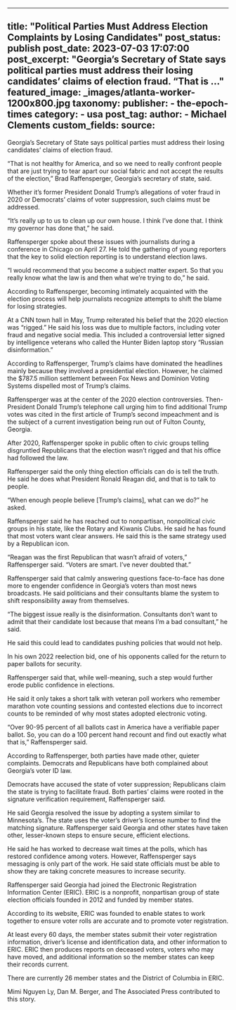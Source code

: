 
---
title: "Political Parties Must Address Election Complaints by Losing Candidates" 
post_status: publish
post_date: 2023-07-03 17:07:00 
post_excerpt: "Georgia’s Secretary of State says political parties must address their losing candidates’ claims of election fraud. “That is ..."
featured_image: _images/atlanta-worker-1200x800.jpg 
taxonomy:
    publisher:
        - the-epoch-times
    category:
        - usa 
    post_tag:
    author:
        - Michael Clements
custom_fields:
    source: 
---
Georgia’s Secretary of State says political parties must address their losing candidates’ claims of election fraud.

“That is not healthy for America, and so we need to really confront people that are just trying to tear apart our social fabric and not accept the results of the election,” Brad Raffensperger, Georgia’s secretary of state, said.

Whether it’s former President Donald Trump’s allegations of voter fraud in 2020 or Democrats’ claims of voter suppression, such claims must be addressed.

“It’s really up to us to clean up our own house. I think I’ve done that. I think my governor has done that,” he said.

Raffensperger spoke about these issues with journalists during a conference in Chicago on April 27. He told the gathering of young reporters that the key to solid election reporting is to understand election laws.

“I would recommend that you become a subject matter expert. So that you really know what the law is and then what we’re trying to do,” he said.

According to Raffensperger, becoming intimately acquainted with the election process will help journalists recognize attempts to shift the blame for losing strategies.

At a CNN town hall in May, Trump reiterated his belief that the 2020 election was “rigged.” He said his loss was due to multiple factors, including voter fraud and negative social media. This included a controversial letter signed by intelligence veterans who called the Hunter Biden laptop story “Russian disinformation.”

According to Raffensperger, Trump’s claims have dominated the headlines mainly because they involved a presidential election. However, he claimed the $787.5 million settlement between Fox News and Dominion Voting Systems dispelled most of Trump’s claims.

Raffensperger was at the center of the 2020 election controversies. Then-President Donald Trump’s telephone call urging him to find additional Trump votes was cited in the first article of Trump’s second impeachment and is the subject of a current investigation being run out of Fulton County, Georgia.

After 2020, Raffensperger spoke in public often to civic groups telling disgruntled Republicans that the election wasn’t rigged and that his office had followed the law.

Raffensperger said the only thing election officials can do is tell the truth. He said he does what President Ronald Reagan did, and that is to talk to people.

“When enough people believe [Trump’s claims], what can we do?” he asked.

Raffensperger said he has reached out to nonpartisan, nonpolitical civic groups in his state, like the Rotary and Kiwanis Clubs. He said he has found that most voters want clear answers. He said this is the same strategy used by a Republican icon.

“Reagan was the first Republican that wasn’t afraid of voters,” Raffensperger said. “Voters are smart. I’ve never doubted that.”

Raffensperger said that calmly answering questions face-to-face has done more to engender confidence in Georgia’s voters than most news broadcasts. He said politicians and their consultants blame the system to shift responsibility away from themselves.

“The biggest issue really is the disinformation. Consultants don’t want to admit that their candidate lost because that means I’m a bad consultant,” he said.

He said this could lead to candidates pushing policies that would not help.

In his own 2022 reelection bid, one of his opponents called for the return to paper ballots for security.

Raffensperger said that, while well-meaning, such a step would further erode public confidence in elections.

He said it only takes a short talk with veteran poll workers who remember marathon vote counting sessions and contested elections due to incorrect counts to be reminded of why most states adopted electronic voting.

“Over 90-95 percent of all ballots cast in America have a verifiable paper ballot. So, you can do a 100 percent hand recount and find out exactly what that is,” Raffensperger said.

According to Raffensperger, both parties have made other, quieter complaints. Democrats and Republicans have both complained about Georgia’s voter ID law.

Democrats have accused the state of voter suppression; Republicans claim the state is trying to facilitate fraud. Both parties’ claims were rooted in the signature verification requirement, Raffensperger said.

He said Georgia resolved the issue by adopting a system similar to Minnesota’s. The state uses the voter’s driver’s license number to find the matching signature. Raffensperger said Georgia and other states have taken other, lesser-known steps to ensure secure, efficient elections.

He said he has worked to decrease wait times at the polls, which has restored confidence among voters. However, Raffensperger says messaging is only part of the work. He said state officials must be able to show they are taking concrete measures to increase security.

Raffensperger said Georgia had joined the Electronic Registration Information Center (ERIC). ERIC is a nonprofit, nonpartisan group of state election officials founded in 2012 and funded by member states.

According to its website, ERIC was founded to enable states to work together to ensure voter rolls are accurate and to promote voter registration.

At least every 60 days, the member states submit their voter registration information, driver’s license and identification data, and other information to ERIC. ERIC then produces reports on deceased voters, voters who may have moved, and additional information so the member states can keep their records current.

There are currently 26 member states and the District of Columbia in ERIC.

Mimi Nguyen Ly, Dan M. Berger, and The Associated Press contributed to this story. 